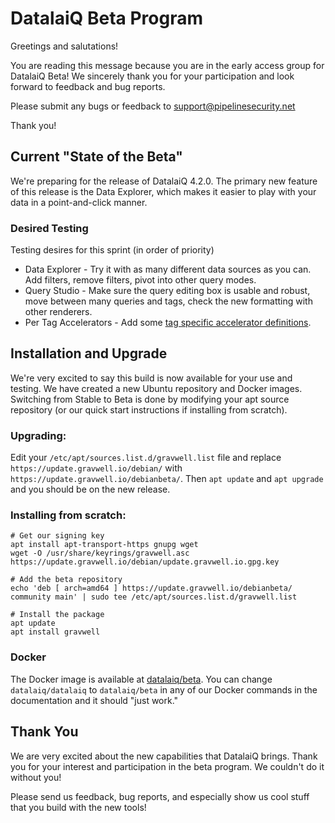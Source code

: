 # DatalaiQ Beta Program

Greetings and salutations!

You are reading this message because you are in the early access group for DatalaiQ Beta!  We sincerely thank you for your participation and look forward to feedback and bug reports.

Please submit any bugs or feedback to [support@pipelinesecurity.net](mailto:support@pipelinesecurity.net)

Thank you!

## Current "State of the Beta"

We're preparing for the release of DatalaiQ 4.2.0. The primary new feature of this release is the Data Explorer, which makes it easier to play with your data in a point-and-click manner.

### Desired Testing

Testing desires for this sprint (in order of priority)

* Data Explorer - Try it with as many different data sources as you can. Add filters, remove filters, pivot into other query modes.
* Query Studio - Make sure the query editing box is usable and robust, move between many queries and tags, check the new formatting with other renderers.
* Per Tag Accelerators - Add some [tag specific accelerator definitions](#!configuration/accelerators.md#Accelerating_Specific_Tags).

## Installation and Upgrade

We're very excited to say this build is now available for your use and testing. We have created a new Ubuntu repository and Docker images. Switching from Stable to Beta is done by modifying your apt source repository (or our quick start instructions if installing from scratch).

### Upgrading:
Edit your `/etc/apt/sources.list.d/gravwell.list` file and replace `https://update.gravwell.io/debian/` with `https://update.gravwell.io/debianbeta/`. Then `apt update` and `apt upgrade` and you should be on the new release.

### Installing from scratch:

```
# Get our signing key
apt install apt-transport-https gnupg wget
wget -O /usr/share/keyrings/gravwell.asc https://update.gravwell.io/debian/update.gravwell.io.gpg.key

# Add the beta repository
echo 'deb [ arch=amd64 ] https://update.gravwell.io/debianbeta/ community main' | sudo tee /etc/apt/sources.list.d/gravwell.list

# Install the package
apt update
apt install gravwell
```

### Docker

The Docker image is available at [datalaiq/beta](https://hub.docker.com/r/gravwell/beta). You can change `datalaiq/datalaiq` to `datalaiq/beta` in any of our Docker commands in the documentation and it should "just work."


## Thank You

We are very excited about the new capabilities that DatalaiQ brings. Thank you for your interest and participation in the beta program. We couldn't do it without you!

Please send us feedback, bug reports, and especially show us cool stuff that you build with the new tools!
